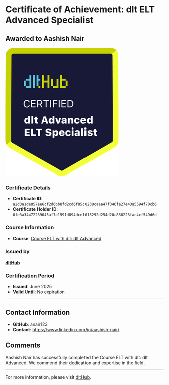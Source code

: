
# Certificate of Achievement: dlt ELT Advanced Specialist

## Awarded to **Aashish Nair**

![Course Image](../badges/advanced_etl_specialist.png)

### Certificate Details
- **Certificate ID**: `a2d3a1de857ee6cf2d6bb8fd2cd6f85c0238caaa47f346fa27e43a5594f70cb6`
- **Certificate Holder ID**: `0fe3a34472239045af7e1591d894dce1015292d254d20c838223fac4cf549d6d`

### Course Information
- **Course**: [Course ELT with dlt: dlt Advanced](https://github.com/dlt-hub/dlthub-education/tree/main/courses/dlt_advanced_2025)

### Issued by
[**dltHub**](https://dlthub.com/) 

### Certification Period
- **Issued**: June 2025
- **Valid Until**: No expiration

---

## Contact Information
- **GitHub**: anair123
- **Contact**: https://www.linkedin.com/in/aashish-nair/

## Comments
Aashish Nair has successfully completed the Course ELT with dlt: dlt Advanced. We commend their dedication and expertise in the field.

---

For more information, please visit [dltHub](https://dlthub.com/).
    
